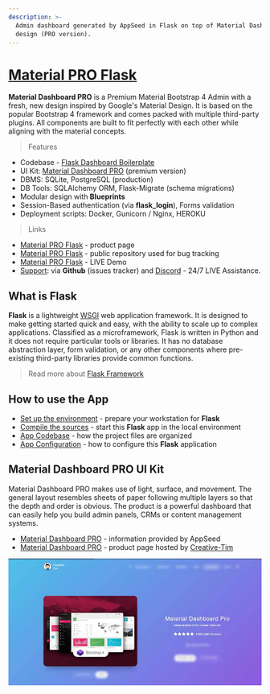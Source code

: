 ```yaml
---
description: >-
  Admin dashboard generated by AppSeed in Flask on top of Material Dashboard
  design (PRO version).
---
```


# [Material PRO Flask](https://appseed.us/product/material-dashboard-pro/flask/)

**Material Dashboard PRO** is a Premium Material Bootstrap 4 Admin with a fresh, new design inspired by Google's Material Design. It is based on the popular Bootstrap 4 framework and comes packed with multiple third-party plugins. All components are built to fit perfectly with each other while aligning with the material concepts.

> Features

- Codebase - [Flask Dashboard Boilerplate](../../boilerplate-code/flask-dashboard.md)
- UI Kit: [Material Dashboard PRO](../../content/bootstrap-template/material-dashboard-pro.md) (premium version)
- DBMS: SQLite, PostgreSQL (production)
- DB Tools: SQLAlchemy ORM, Flask-Migrate (schema migrations)
- Modular design with **Blueprints**
- Session-Based authentication (via **flask_login**), Forms validation
- Deployment scripts: Docker, Gunicorn / Nginx, HEROKU

> Links

- [Material PRO Flask](https://appseed.us/product/material-dashboard-pro/flask/) - product page
- [Material PRO Flask](https://github.com/app-generator/flask-dashboard-material-pro) - public repository used for bug tracking
- [Material PRO Flask](https://flask-material-dashboard-pro.appseed-srv1.com/) - LIVE Demo
- [Support](https://appseed.us/support): via **Github** (issues tracker) and [Discord](https://discord.gg/fZC6hup) - 24/7 LIVE Assistance.

## What is Flask

**Flask** is a lightweight [WSGI](../../content/what-is/wsgi.md) web application framework. It is designed to make getting started quick and easy, with the ability to scale up to complex applications. Classified as a microframework, Flask is written in Python and it does not require particular tools or libraries. It has no database abstraction layer, form validation, or any other components where pre-existing third-party libraries provide common functions.

> Read more about [Flask Framework](../../content/what-is/flask.md)

## How to use the App

- [Set up the environment](../../boilerplate-code/flask-dashboard.md#environment) - prepare your workstation for **Flask**
- [Compile the sources](../../boilerplate-code/flask-dashboard.md#build-the-app-1) - start this **Flask** app in the local environment
- [App Codebase](../../boilerplate-code/flask-dashboard.md#app-codebase) - how the project files are organized
- [App Configuration](../../boilerplate-code/flask-dashboard.md#app-configuration) - how to configure this **Flask** application

## Material Dashboard PRO UI Kit

Material Dashboard PRO makes use of light, surface, and movement. The general layout resembles sheets of paper following multiple layers so that the depth and order is obvious. The product is a powerful dashboard that can easily help you build admin panels, CRMs or content management systems.

- [Material Dashboard PRO](../../content/bootstrap-template/material-dashboard-pro.md) - information provided by AppSeed
- [Material Dashboard PRO](https://bit.ly/3odmcGy) - product page hosted by [Creative-Tim](../../content/partners/creative-tim.md)

![Material Dashboard PRO - Premium Bootstrap Template.](../../../static/assets/docs-cover-material-pro.jpg)

